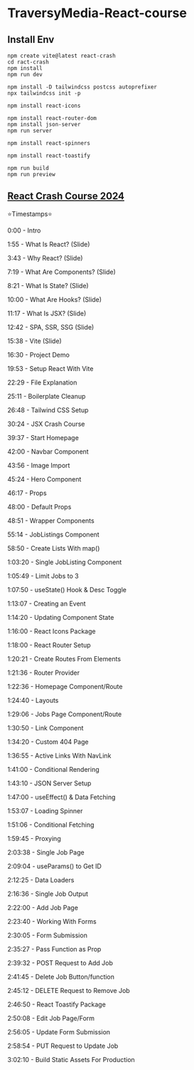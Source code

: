 # TraversyMedia-React-course

## Install Env

```shell
npm create vite@latest react-crash
cd ract-crash
npm install
npm run dev

npm install -D tailwindcss postcss autoprefixer
npx tailwindcss init -p

npm install react-icons

npm install react-router-dom
npm install json-server
npm run server

npm install react-spinners

npm install react-toastify

npm run build
npm run preview
```

## [React Crash Course 2024](https://youtu.be/LDB4uaJ87e0?si=NdbSBcMycsPAAQ3Z)

⭐️Timestamps⭐️

0:00 - Intro

1:55 - What Is React? (Slide)

3:43 - Why React? (Slide)

7:19 - What Are Components? (Slide)

8:21 - What Is State? (Slide)

10:00 - What Are Hooks? (Slide)

11:17 - What Is JSX? (Slide)

12:42 - SPA, SSR, SSG (Slide)

15:38 - Vite (Slide)

16:30 - Project Demo

19:53 - Setup React With Vite

22:29 - File Explanation

25:11 - Boilerplate Cleanup

26:48 - Tailwind CSS Setup

30:24 - JSX Crash Course

39:37 - Start Homepage

42:00 - Navbar Component

43:56 - Image Import

45:24 - Hero Component

46:17 - Props

48:00 - Default Props

48:51 - Wrapper Components

55:14 - JobListings Component

58:50 - Create Lists With map()

1:03:20 - Single JobListing Component

1:05:49 - Limit Jobs to 3

1:07:50 - useState() Hook & Desc Toggle

1:13:07 - Creating an Event

1:14:20 - Updating Component State

1:16:00 - React Icons Package

1:18:00 - React Router Setup

1:20:21 - Create Routes From Elements

1:21:36 - Router Provider

1:22:36 - Homepage Component/Route

1:24:40 - Layouts

1:29:06 - Jobs Page Component/Route

1:30:50 - Link Component

1:34:20 - Custom 404 Page

1:36:55 - Active Links With NavLink

1:41:00 - Conditional Rendering

1:43:10 - JSON Server Setup

1:47:00 - useEffect() & Data Fetching

1:53:07 - Loading Spinner

1:51:06 - Conditional Fetching

1:59:45 - Proxying

2:03:38 - Single Job Page

2:09:04 - useParams() to Get ID

2:12:25 - Data Loaders

2:16:36 - Single Job Output

2:22:00 - Add Job Page

2:23:40 - Working With Forms

2:30:05 - Form Submission

2:35:27 - Pass Function as Prop

2:39:32 - POST Request to Add Job

2:41:45 - Delete Job Button/function

2:45:12 - DELETE Request to Remove Job

2:46:50 - React Toastify Package

2:50:08 - Edit Job Page/Form

2:56:05 - Update Form Submission

2:58:54 - PUT Request to Update Job

3:02:10 - Build Static Assets For Production
